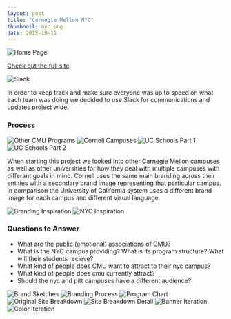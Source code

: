 ```yaml
---
layout: post
title: "Carnegie Mellon NYC"
thumbnail: nyc.png
date: 2015-10-11
---
```


<img class="image noSelect" src="../img/nyc/nycDIO.png" alt="Home Page" />

<a href="http://nyc.desgn.io" class="nyc-button content-button">Check out the full site</a>

<img class="image noSelect" src="../img/nyc/slack.png" alt="Slack" />

In order to keep track and make sure everyone was up to speed on what each team was doing we decided to use Slack for communications and updates project wide.


### Process

<img class="image noSelect" src="../img/nyc/cmuEntities.png" alt="Other CMU Programs" />
<img class="image noSelect" src="../img/nyc/cornell.png" alt="Cornell Campuses" />
<img class="image noSelect" src="../img/nyc/uc1.png" alt="UC Schools Part 1" />
<img class="image noSelect" src="../img/nyc/uc2.png" alt="UC Schools Part 2" />

When starting this project we looked into other Carnegie Mellon campuses as well as other universities for how they deal with multiple campuses with differant goals in mind. Cornell uses the same main branding across their entities with a secondary brand image representing that particular campus. In comparison the University of California system uses a different brand image for each campus and different visual language.

<img class="image noSelect" src="../img/nyc/brandingInspiration.png" alt="Branding Inspiration" />
<img class="image noSelect" src="../img/nyc/nycInspiration.png" alt="NYC Inspiration" />


### Questions to Answer

* What are the public (emotional) associations of CMU?
* What is the NYC campus providing? What is its program structure? What will their students recieve?
* What kind of people does CMU want to attract to their nyc campus?
* What kind of people does cmu currently attract?
* Should the nyc and pitt campuses have a different audience?

<img class="image noSelect" src="../img/nyc/brandSketches.png" alt="Brand Sketches" />
<img class="image noSelect" src="../img/nyc/brandingProcess.png" alt="Branding Process" />
<img class="image noSelect" src="../img/nyc/programChart.png" alt="Program Chart" />
<img class="image noSelect" src="../img/nyc/originalSiteBreakdown.png" alt="Original Site Breakdown" />
<img class="image noSelect" src="../img/nyc/siteBreakdownDetail.png" alt="Site Breakdown Detail" />
<img class="image noSelect" src="../img/nyc/bannerIterations.png" alt="Banner Iteration" />
<img class="image noSelect" src="../img/nyc/colorIteration.png" alt="Color Iteration" />
